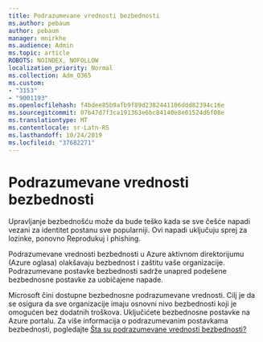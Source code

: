 ```yaml
---
title: Podrazumevane vrednosti bezbednosti
ms.author: pebaum
author: pebaum
manager: mnirkhe
ms.audience: Admin
ms.topic: article
ROBOTS: NOINDEX, NOFOLLOW
localization_priority: Normal
ms.collection: Adm_O365
ms.custom:
- "3153"
- "9001193"
ms.openlocfilehash: f4bdee85b9afb9f89d2382441106ddd82394c16e
ms.sourcegitcommit: 07b47d7f3ca191363e6bc84140e8e01524d6f08e
ms.translationtype: MT
ms.contentlocale: sr-Latn-RS
ms.lasthandoff: 10/24/2019
ms.locfileid: "37682271"
---
```

# <a name="security-defaults"></a>Podrazumevane vrednosti bezbednosti

Upravljanje bezbednošću može da bude teško kada se sve češće napadi vezani za identitet postanu sve popularniji. Ovi napadi uključuju sprej za lozinke, ponovno Reprodukuj i phishing.

Podrazumevane vrednosti bezbednosti u Azure aktivnom direktorijumu (Azure oglasa) olakšavaju bezbednost i zaštitu vaše organizacije. Podrazumevane postavke bezbednosti sadrže unapred podešene bezbednosne postavke za uobičajene napade.

Microsoft čini dostupne bezbednosne podrazumevane vrednosti. Cilj je da se osigura da sve organizacije imaju osnovni nivo bezbednosti koji je omogućen bez dodatnih troškova. Uključićete bezbednosne postavke na Azure portalu. Za više informacija o podrazumevanim postavkama bezbednosti, pogledajte [Šta su podrazumevane vrednosti bezbednosti?](https://docs.microsoft.com/azure/active-directory/conditional-access/concept-conditional-access-security-defaults)
